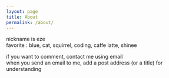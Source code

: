 ```yaml
---
layout: page
title: About
permalink: /about/
---
```


nickname is eze  
favorite : blue, cat, squirrel, coding, caffe latte, shinee  
  
if you want to comment, contact me using email  
when you send an email to me, add a post address (or a title) for understanding